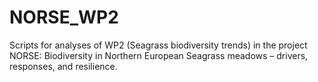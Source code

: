 # NORSE_WP2
 
Scripts for analyses of WP2 (Seagrass biodiversity trends) in the project NORSE: Biodiversity in Northern European Seagrass meadows – drivers, responses, and resilience.